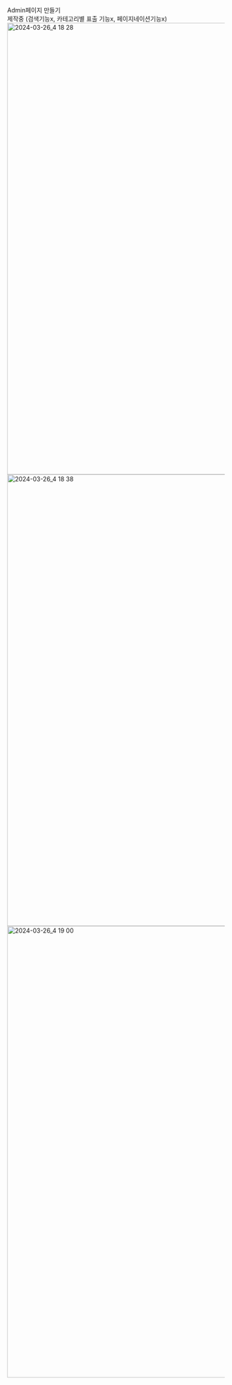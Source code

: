 Admin페이지 만들기
<br>
제작중 (검색기능x, 카테고리별 표출 기능x, 페이지네이션기능x)
<img width="1046" alt="2024-03-26_4 18 28" src="https://github.com/Feodevelop/OZcording/assets/164314390/a31fc112-7ea5-4606-8d5b-5dce4a43178c"><img width="1046" alt="2024-03-26_4 18 38" src="https://github.com/Feodevelop/OZcording/assets/164314390/6cc4125a-c139-471b-a757-46ea893f42e4">
<img width="1046" alt="2024-03-26_4 19 00" src="https://github.com/Feodevelop/OZcording/assets/164314390/2e575f06-c545-4d53-9e29-da0e4ba56183">

